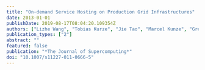 ```yaml
---
title: "On-demand Service Hosting on Production Grid Infrastructures"
date: 2013-01-01
publishDate: 2019-08-17T08:04:20.109354Z
authors: ["Lizhe Wang", "Tobias Kurze", "Jie Tao", "Marcel Kunze", "Gregor von Laszewski"]
publication_types: ["2"]
abstract: ""
featured: false
publication: "*The Journal of Supercomputing*"
doi: "10.1007/s11227-011-0666-5"
---
```


